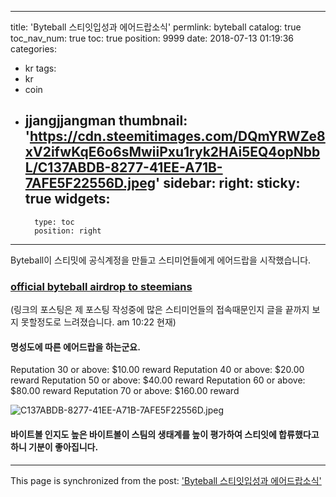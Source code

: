 
---
title: 'Byteball 스티잇입성과 에어드랍소식'
permlink: byteball
catalog: true
toc_nav_num: true
toc: true
position: 9999
date: 2018-07-13 01:19:36
categories:
- kr
tags:
- kr
- coin
- jjangjjangman
thumbnail: 'https://cdn.steemitimages.com/DQmYRWZe8xV2ifwKqE6o6sMwiiPxu1ryk2HAi5EQ4opNbbL/C137ABDB-8277-41EE-A71B-7AFE5F22556D.jpeg'
sidebar:
    right:
        sticky: true
widgets:
    -
        type: toc
        position: right
---


Byteball이 스티밋에 공식계정을 만들고 스티미언들에게 에어드랍을 시작했습니다. 

### [official byteball airdrop to steemians](https://steemit.com/steemit/@punqtured/official-byteball-airdrop-to-steemians)

(링크의 포스팅은 제 포스팅 작성중에 많은 스티미언들의 접속때문인지 글을 끝까지 보지 못할정도로 느려졌습니다. am 10:22 현재)


#### 명성도에 따른 에어드랍을 하는군요. 
Reputation 30 or above: $10.00 reward
Reputation 40 or above: $20.00 reward
Reputation 50 or above: $40.00 reward
Reputation 60 or above: $80.00 reward
Reputation 70 or above: $160.00 reward

![C137ABDB-8277-41EE-A71B-7AFE5F22556D.jpeg](https://cdn.steemitimages.com/DQmYRWZe8xV2ifwKqE6o6sMwiiPxu1ryk2HAi5EQ4opNbbL/C137ABDB-8277-41EE-A71B-7AFE5F22556D.jpeg)

#### 바이트볼 인지도 높은 바이트볼이 스팀의 생태계를 높이 평가하여 스티잇에 합류했다고 하니 기분이 좋아집니다.

- - -

This page is synchronized from the post: ['Byteball 스티잇입성과 에어드랍소식'](https://steemit.com/@kingbit/byteball)
